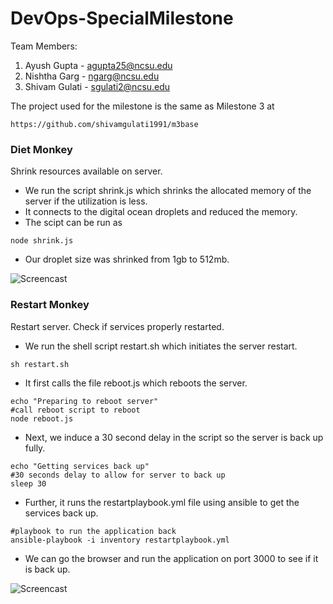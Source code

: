 # DevOps-SpecialMilestone

Team Members:

1. Ayush Gupta - agupta25@ncsu.edu
2. Nishtha Garg - ngarg@ncsu.edu
3. Shivam Gulati - sgulati2@ncsu.edu

The project used for the milestone is the same as Milestone 3 at

```
https://github.com/shivamgulati1991/m3base
```

### Diet Monkey

Shrink resources available on server.

* We run the script shrink.js which shrinks the allocated memory of the server if the utilization is less.
* It connects to the digital ocean droplets and reduced the memory.
* The scipt can be run as
```
node shrink.js
```

* Our droplet size was shrinked from 1gb to 512mb.

![Screencast](https://github.com/shivamgulati1991/DevOps-SpecialMilestone/blob/master/Screens/1.gif)

### Restart Monkey

Restart server. Check if services properly restarted.

* We run the shell script restart.sh which initiates the server restart.
```
sh restart.sh
```

* It first calls the file reboot.js which reboots the server.
```
echo "Preparing to reboot server"
#call reboot script to reboot
node reboot.js
```

* Next, we induce a 30 second delay in the script so the server is back up fully.
```
echo "Getting services back up"
#30 seconds delay to allow for server to back up
sleep 30
```

* Further, it runs the restartplaybook.yml file using ansible to get the services back up.
```
#playbook to run the application back
ansible-playbook -i inventory restartplaybook.yml
```

* We can go the browser and run the application on port 3000 to see if it is back up.

![Screencast](https://github.com/shivamgulati1991/DevOps-SpecialMilestone/blob/master/Screens/2.gif)
